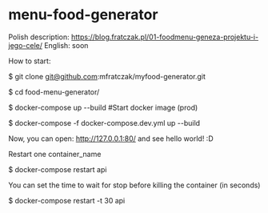 # menu-food-generator
Polish description: https://blog.fratczak.pl/01-foodmenu-geneza-projektu-i-jego-cele/
English: soon

How to start:

$ git clone git@github.com:mfratczak/myfood-generator.git

$ cd food-menu-generator/

$ docker-compose up --build #Start docker image (prod)

$ docker-compose -f docker-compose.dev.yml up --build

Now, you can open: http://127.0.0.1:80/ and see hello world! :D



Restart one container_name

$ docker-compose restart api

You can set the time to wait for stop before killing the container (in seconds)

$ docker-compose restart -t 30 api
